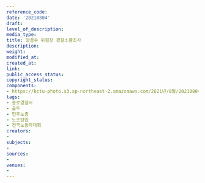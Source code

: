 ```yaml
---
reference_code: 
date: '20210804'
draft: 
level_of_description: 
media_type: 
title: 양경수 위원장 경찰소환조사
description: 
weight: 
modified_at: 
created_at: 
link: 
public_access_status: 
copyright_status: 
components:
- https://kctu-photo.s3.ap-northeast-2.amazonaws.com/2021년/8월/20210804-양경수+위원장+경찰소환조사_종로경찰서_출두_민주노총_노조탄압_전국노동자대회/403826_60330_270.jpg
tags:
- 종로경찰서
- 출두
- 민주노총
- 노조탄압
- 전국노동자대회
creators:
- 
subjects:
- 
sources:
- 
venues:
- 
---
```

